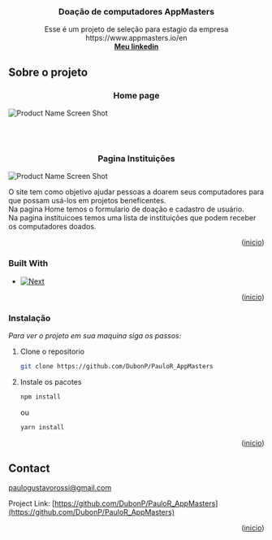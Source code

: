 <a name="readme-top"></a>

<!-- PROJECT LOGO -->

<br />
<div align="center">
  <h3 align="center">Doação de computadores AppMasters</h3>

  <p align="center">
    Esse é um projeto de seleção para estagio da empresa https://www.appmasters.io/en
    <br />
    <a href="https://www.linkedin.com/in/paulo-rossi-95296a4b/"><strong>Meu linkedin</strong></a>
  </p>
</div>

<!-- ABOUT THE PROJECT -->
## Sobre o projeto


  <h3 align="center">Home page</h3>

![Product Name Screen Shot][product-screenshot]

<br />
<br />


 <h3 align="center">Pagina Instituições</h3>
 
![Product Name Screen Shot][product-screenshot2]


O site tem como objetivo ajudar pessoas a doarem seus computadores para que possam usá-los em projetos beneficentes.
<br />
Na pagina Home temos o formulario de doação e cadastro de usuário.
<br />
Na pagina instituicoes temos uma lista de instituições que podem receber os computadores doados.

<p align="right">(<a href="#readme-top">inicio</a>)</p>



### Built With

* [![Next][Next.js]][Next-url]

<p align="right">(<a href="#readme-top">inicio</a>)</p>



<!-- GETTING STARTED -->
### Instalação

_Para ver o projeto em sua maquina siga os passos:_

1. Clone o repositorio
   ```sh
   git clone https://github.com/DubonP/PauloR_AppMasters
   ```
3. Instale os pacotes
   ```sh
   npm install
   ```
   ou
   ```sh
   yarn install
   ```

<p align="right">(<a href="#readme-top">inicio</a>)</p>

<!-- CONTRIBUTING -->

<!-- CONTACT -->
## Contact

paulogustavorossi@gmail.com

Project Link: [https://github.com/DubonP/PauloR_AppMasters](https://github.com/DubonP/PauloR_AppMasters)

<p align="right">(<a href="#readme-top">inicio</a>)</p>


<!-- MARKDOWN LINKS & IMAGES -->
<!-- https://www.markdownguide.org/basic-syntax/#reference-style-links -->
[contributors-shield]: https://img.shields.io/github/contributors/othneildrew/Best-README-Template.svg?style=for-the-badge
[contributors-url]: https://github.com/othneildrew/Best-README-Template/graphs/contributors
[forks-shield]: https://img.shields.io/github/forks/othneildrew/Best-README-Template.svg?style=for-the-badge
[forks-url]: https://github.com/othneildrew/Best-README-Template/network/members
[stars-shield]: https://img.shields.io/github/stars/othneildrew/Best-README-Template.svg?style=for-the-badge
[stars-url]: https://github.com/othneildrew/Best-README-Template/stargazers
[issues-shield]: https://img.shields.io/github/issues/othneildrew/Best-README-Template.svg?style=for-the-badge
[issues-url]: https://github.com/othneildrew/Best-README-Template/issues
[license-shield]: https://img.shields.io/github/license/othneildrew/Best-README-Template.svg?style=for-the-badge
[license-url]: https://github.com/othneildrew/Best-README-Template/blob/master/LICENSE.txt
[linkedin-shield]: https://img.shields.io/badge/-LinkedIn-black.svg?style=for-the-badge&logo=linkedin&colorB=555
[linkedin-url]: https://linkedin.com/in/othneildrew
[product-screenshot]: https://user-images.githubusercontent.com/82847204/183314395-0d9d565e-82f0-4d46-b17c-a94c5a8868a2.jpg
[product-screenshot2]: https://user-images.githubusercontent.com/82847204/183314773-2d03d8de-3cd7-4e9a-b033-cfb0024b2f06.jpg
[Next.js]: https://img.shields.io/badge/next.js-000000?style=for-the-badge&logo=nextdotjs&logoColor=white
[Next-url]: https://nextjs.org/
